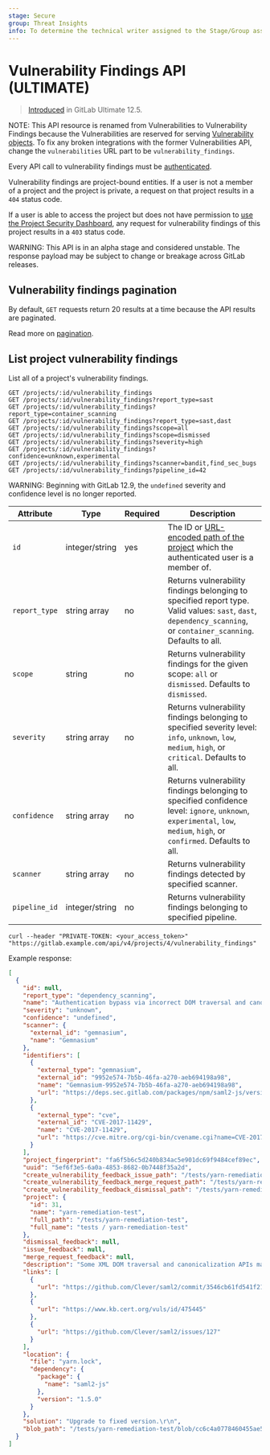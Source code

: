 ```yaml
---
stage: Secure
group: Threat Insights
info: To determine the technical writer assigned to the Stage/Group associated with this page, see https://about.gitlab.com/handbook/engineering/ux/technical-writing/#assignments
---
```


# Vulnerability Findings API **(ULTIMATE)**

> [Introduced](https://gitlab.com/gitlab-org/gitlab/-/merge_requests/19029) in GitLab Ultimate 12.5.

NOTE:
This API resource is renamed from Vulnerabilities to Vulnerability Findings because the Vulnerabilities are reserved
for serving [Vulnerability objects](https://gitlab.com/gitlab-org/gitlab/-/issues/13561).
To fix any broken integrations with the former Vulnerabilities API, change the `vulnerabilities` URL part to be
`vulnerability_findings`.

Every API call to vulnerability findings must be [authenticated](README.md#authentication).

Vulnerability findings are project-bound entities. If a user is not
a member of a project and the project is private, a request on
that project results in a `404` status code.

If a user is able to access the project but does not have permission to
[use the Project Security Dashboard](../user/permissions.md#project-members-permissions),
any request for vulnerability findings of this project results in a `403` status code.

WARNING:
This API is in an alpha stage and considered unstable.
The response payload may be subject to change or breakage
across GitLab releases.

## Vulnerability findings pagination

By default, `GET` requests return 20 results at a time because the API results
are paginated.

Read more on [pagination](README.md#pagination).

## List project vulnerability findings

List all of a project's vulnerability findings.

```plaintext
GET /projects/:id/vulnerability_findings
GET /projects/:id/vulnerability_findings?report_type=sast
GET /projects/:id/vulnerability_findings?report_type=container_scanning
GET /projects/:id/vulnerability_findings?report_type=sast,dast
GET /projects/:id/vulnerability_findings?scope=all
GET /projects/:id/vulnerability_findings?scope=dismissed
GET /projects/:id/vulnerability_findings?severity=high
GET /projects/:id/vulnerability_findings?confidence=unknown,experimental
GET /projects/:id/vulnerability_findings?scanner=bandit,find_sec_bugs
GET /projects/:id/vulnerability_findings?pipeline_id=42
```

WARNING:
Beginning with GitLab 12.9, the `undefined` severity and confidence level is no longer reported.

| Attribute     | Type           | Required | Description                                                                                                                                                                         |
| ------------- | -------------- | -------- | ------------------------------------------------------------------------------------------------------------------------------------------------------------------------------------|
| `id`          | integer/string | yes      | The ID or [URL-encoded path of the project](README.md#namespaced-path-encoding) which the authenticated user is a member of.                                                        |
| `report_type` | string array   | no       | Returns vulnerability findings belonging to specified report type. Valid values: `sast`, `dast`, `dependency_scanning`, or `container_scanning`. Defaults to all.                   |
| `scope`       | string         | no       | Returns vulnerability findings for the given scope: `all` or `dismissed`. Defaults to `dismissed`.                                                                                  |
| `severity`    | string array   | no       | Returns vulnerability findings belonging to specified severity level: `info`, `unknown`, `low`, `medium`, `high`, or `critical`. Defaults to all.                                   |
| `confidence`  | string array   | no       | Returns vulnerability findings belonging to specified confidence level: `ignore`, `unknown`, `experimental`, `low`, `medium`, `high`, or `confirmed`. Defaults to all.              |
| `scanner`     | string array   | no       | Returns vulnerability findings detected by specified scanner.
| `pipeline_id` | integer/string | no       | Returns vulnerability findings belonging to specified pipeline.                                                                                                                     |

```shell
curl --header "PRIVATE-TOKEN: <your_access_token>" "https://gitlab.example.com/api/v4/projects/4/vulnerability_findings"
```

Example response:

```json
[
  {
    "id": null,
    "report_type": "dependency_scanning",
    "name": "Authentication bypass via incorrect DOM traversal and canonicalization in saml2-js",
    "severity": "unknown",
    "confidence": "undefined",
    "scanner": {
      "external_id": "gemnasium",
      "name": "Gemnasium"
    },
    "identifiers": [
      {
        "external_type": "gemnasium",
        "external_id": "9952e574-7b5b-46fa-a270-aeb694198a98",
        "name": "Gemnasium-9952e574-7b5b-46fa-a270-aeb694198a98",
        "url": "https://deps.sec.gitlab.com/packages/npm/saml2-js/versions/1.5.0/advisories"
      },
      {
        "external_type": "cve",
        "external_id": "CVE-2017-11429",
        "name": "CVE-2017-11429",
        "url": "https://cve.mitre.org/cgi-bin/cvename.cgi?name=CVE-2017-11429"
      }
    ],
    "project_fingerprint": "fa6f5b6c5d240b834ac5e901dc69f9484cef89ec",
    "uuid": "5ef6f3e5-6a0a-4853-8682-0b7448f35a2d",
    "create_vulnerability_feedback_issue_path": "/tests/yarn-remediation-test/vulnerability_feedback",
    "create_vulnerability_feedback_merge_request_path": "/tests/yarn-remediation-test/vulnerability_feedback",
    "create_vulnerability_feedback_dismissal_path": "/tests/yarn-remediation-test/vulnerability_feedback",
    "project": {
      "id": 31,
      "name": "yarn-remediation-test",
      "full_path": "/tests/yarn-remediation-test",
      "full_name": "tests / yarn-remediation-test"
    },
    "dismissal_feedback": null,
    "issue_feedback": null,
    "merge_request_feedback": null,
    "description": "Some XML DOM traversal and canonicalization APIs may be inconsistent in handling of comments within XML nodes. Incorrect use of these APIs by some SAML libraries results in incorrect parsing of the inner text of XML nodes such that any inner text after the comment is lost prior to cryptographically signing the SAML message. Text after the comment therefore has no impact on the signature on the SAML message.\r\n\r\nA remote attacker can modify SAML content for a SAML service provider without invalidating the cryptographic signature, which may allow attackers to bypass primary authentication for the affected SAML service provider.",
    "links": [
      {
        "url": "https://github.com/Clever/saml2/commit/3546cb61fd541f219abda364c5b919633609ef3d#diff-af730f9f738de1c9ad87596df3f6de84R279"
      },
      {
        "url": "https://www.kb.cert.org/vuls/id/475445"
      },
      {
        "url": "https://github.com/Clever/saml2/issues/127"
      }
    ],
    "location": {
      "file": "yarn.lock",
      "dependency": {
        "package": {
          "name": "saml2-js"
        },
        "version": "1.5.0"
      }
    },
    "solution": "Upgrade to fixed version.\r\n",
    "blob_path": "/tests/yarn-remediation-test/blob/cc6c4a0778460455ae5d16ca7025ca9ca1ca75ac/yarn.lock"
  }
]
```
